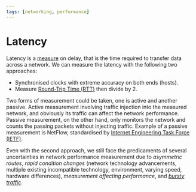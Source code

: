 ```yaml
---
tags: [networking, performance]
---
```


# Latency

Latency is a [measure](202304111951.md) on delay, that is the time required to
transfer data across a network. We can measure the latency with the following
two approaches:
- Synchronised clocks with extreme accuracy on both ends (hosts).
- Measure [Round-Trip Time (RTT)](202303292133.md) then divide by 2.

Two forms of measurement could be taken, one is active and another passive.
Active measurement involving traffic injection into the measured network, and
obviously its traffic can affect the network performance. Passive measurement,
on the other hand, only monitors the network and counts the passing packets
without injecting traffic. Example of a passive measurement is NetFlow,
standardised by [Internet Engineering Task Force (IETF)](202210010845.md).

Even with the second approach, we still face the predicaments of several
uncertainties in network performance measurement due to *asymmetric routes*,
*rapid condition changes* (network technology advancements, multiple existing
incompatible technology, environment, varying speed, hardware differences),
*measurement affecting performance*, and *[bursty traffic](202209302043.md)*.
